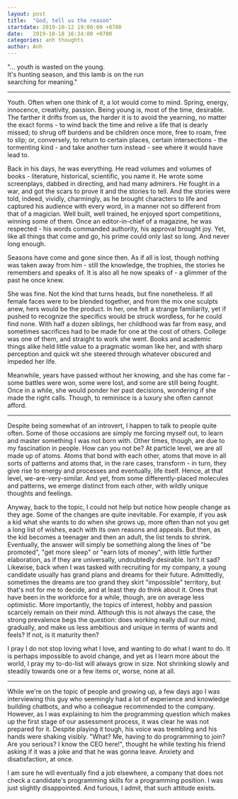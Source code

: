 ```yaml
---
layout: post
title:  "God, tell us the reason"
startdate: 2019-10-12 19:00:00 +0700
date:   2019-10-18 16:34:00 +0700
categories: anh thoughts
author: Anh
---
```

"... youth is wasted on the young.  
It's hunting season, and this lamb is on the run  
searching for meaning."

---

Youth. Often when one think of it, a lot would come to mind. Spring, energy, innocence, creativity, passion. Being young is, most of the time, desirable. The farther it drifts from us, the harder it is to avoid the yearning, no matter the exact forms - to wind back the time and relive a life that is dearly missed; to shrug off burdens and be children once more, free to roam, free to slip; or, conversely, to return to certain places, certain intersections - the tormenting kind - and take another turn instead - see where it would have lead to.

Back in his days, he was everything. He read volumes and volumes of books - literature, historical, scientific, you name it. He wrote some screenplays, dabbed in directing, and had many admirers. He fought in a war, and got the scars to prove it and the stories to tell. And the stories were told, indeed, vividly, charmingly, as he brought characters to life and captured his audience with every word, in a manner not so different from that of a magician. Well built, well trained, he enjoyed sport competitions, winning some of them. Once an editor-in-chief of a magazine, he was respected - his words commanded authority, his approval brought joy. Yet, like all things that come and go, his prime could only last so long. And never long enough.

Seasons have come and gone since then. As if all is lost, though nothing was taken away from him - still the knowledge, the trophies, the stories he remembers and speaks of. It is also all he now speaks of - a glimmer of the past he once knew.

She was fine. Not the kind that turns heads, but fine nonetheless. If all female faces were to be blended together, and from the mix one sculpts anew, hers would be the product. In her, one felt a strange familiarity, yet if pushed to recognize the specifics would be struck wordless, for he could find none. With half a dozen siblings, her childhood was far from easy, and sometimes sacrifices had to be made for one at the cost of others. College was one of them, and straight to work she went. Books and academic things alike held little value to a pragmatic woman like her, and with sharp perception and quick wit she steered through whatever obscured and impeded her life. 

Meanwhile, years have passed without her knowing, and she has come far - some battles were won, some were lost, and some are still being fought. Once in a while, she would ponder her past decisions, wondering if she made the right calls. Though, to reminisce is a luxury she often cannot afford.

---

Despite being somewhat of an introvert, I happen to talk to people quite often. Some of those occasions are simply me forcing myself out, to learn and master something I was not born with. Other times, though, are due to my fascination in people. How can you not be? At particle level, we are all made up of atoms. Atoms that bond with each other, atoms that move in all sorts of patterns and atoms that, in the rare cases, transform - in turn, they give rise to energy and processes and eventually, life itself. Hence, at that level, we-are-very-similar. And yet, from some differently-placed molecules and patterns, we emerge distinct from each other, with wildly unique thoughts and feelings.

Anyway, back to the topic, I could not help but notice how people change as they age. Some of the changes are quite inevitable. For example, if you ask a kid what she wants to do when she grows up, more often than not you get a long list of wishes, each with its own reasons and appeals. But then, as the kid becomes a teenager and then an adult, the list tends to shrink. Eventually, the answer will simply be something along the lines of "be promoted", "get more sleep" or "earn lots of money", with little further elaboration, as if they are universally, undoubtedly desirable. Isn't it sad? Likewise, back when I was tasked with recruiting for my company, a young candidate usually has grand plans and dreams for their future. Admittedly, sometimes the dreams are too grand they skirt "impossible" territory, but that's not for me to decide, and at least they do think about it. Ones that have been in the workforce for a while, though, are on average less optimistic. More importantly, the topics of interest, hobby and passion scarcely remain on their mind. Although this is not always the case, the strong prevalence begs the question: does working really dull our mind, gradually, and make us less ambitious and unique in terms of wants and feels? If not, is it maturity then?

I pray I do not stop loving what I love, and wanting to do what I want to do. It is perhaps impossible to avoid change, and yet as I learn more about the world, I pray my to-do-list will always grow in size. Not shrinking slowly and steadily towards one or a few items or, worse, none at all.

---

While we're on the topic of people and growing up, a few days ago I was interviewing this guy who seemingly had a lot of experience and knowledge building chatbots, and who a colleague recommended to the company. However, as I was explaining to him the programming question which makes up the first stage of our assessment process, it was clear he was not prepared for it. Despite playing it tough, his voice was trembling and his hands were shaking visibly. "What? Me, having to do programming to join? Are you serious? I know the CEO here!", thought he while texting his friend asking if it was a joke and that he was gonna leave. Anxiety and disatisfaction, at once.

I am sure he will eventually find a job elsewhere, a company that does not check a candidate's programming skills for a programming position. I was just slightly disappointed. And furious, I admit, that such attitude exists.